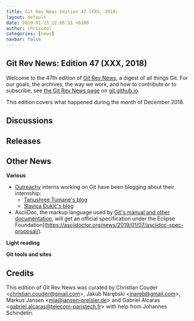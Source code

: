 ```yaml
---
title: Git Rev News Edition 47 (XXX, 2018)
layout: default
date: 2019-01-23 12:06:51 +0100
author: chriscool
categories: [news]
navbar: false
---
```


## Git Rev News: Edition 47 (XXX, 2018)

Welcome to the 47th edition of [Git Rev News](https://git.github.io/rev_news/rev_news/),
a digest of all things Git. For our goals, the archives, the way we work, and how to contribute or to
subscribe, see [the Git Rev News page](https://git.github.io/rev_news/rev_news/) on [git.github.io](http://git.github.io).

This edition covers what happened during the month of December 2018.

## Discussions

<!---
### General
-->

<!---
### Reviews
-->

<!---
### Support
-->

<!---
## Developer Spotlight:
-->

## Releases


## Other News

__Various__

* [Outreachy](https://www.outreachy.org/) interns working on Git have been blogging about their internship:
  - [Tanushree Tumane's blog](http://tanu1596.blogspot.com/)
  - [Slavica Đukić's blog](https://slavicadj.github.io/blog/)
* AsciiDoc, the markup language used by [Git's manual and other documentation](https://git-scm.com/docs), will get an official specification under the Eclipse Foundation](https://asciidoctor.org/news/2019/01/07/asciidoc-spec-proposal/).

__Light reading__


__Git tools and sites__


## Credits

This edition of Git Rev News was curated by
Christian Couder &lt;<christian.couder@gmail.com>&gt;,
Jakub Narębski &lt;<jnareb@gmail.com>&gt;,
Markus Jansen &lt;<mja@jansen-preisler.de>&gt; and
Gabriel Alcaras &lt;<gabriel.alcaras@telecom-paristech.fr>&gt;
with help from Johannes Schindelin.
